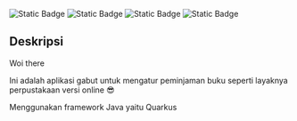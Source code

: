 ![Static Badge](https://img.shields.io/badge/java-17-green?style=for-the-badge&logo=java)
![Static Badge](https://img.shields.io/badge/maven-3-blue?style=for-the-badge&logo=apachemaven)
![Static Badge](https://img.shields.io/badge/quarkus-3-lime?style=for-the-badge&logo=quarkus)
![Static Badge](https://img.shields.io/badge/railway-lightblue?style=for-the-badge&logo=railway)

## Deskripsi

Woi there

Ini adalah aplikasi gabut untuk mengatur peminjaman buku seperti layaknya perpustakaan versi online 😎

Menggunakan framework Java yaitu Quarkus
